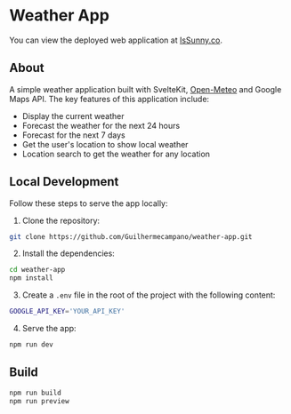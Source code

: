 # Weather App

You can view the deployed web application at [IsSunny.co](https://issunny.co/).


## About

A simple weather application built with SvelteKit, [Open-Meteo](https://open-meteo.com/) and Google Maps API.
The key features of this application include:

- Display the current weather
- Forecast the weather for the next 24 hours
- Forecast for the next 7 days
- Get the user's location to show local weather
- Location search to get the weather for any location


## Local Development

Follow these steps to serve the app locally:

1. Clone the repository:

```bash
git clone https://github.com/Guilhermecampano/weather-app.git
```

2. Install the dependencies:

```bash
cd weather-app
npm install
```

3. Create a `.env` file in the root of the project with the following content:

```bash
GOOGLE_API_KEY='YOUR_API_KEY'
```

4. Serve the app:

```bash
npm run dev
```


## Build

```bash
npm run build
npm run preview
```

